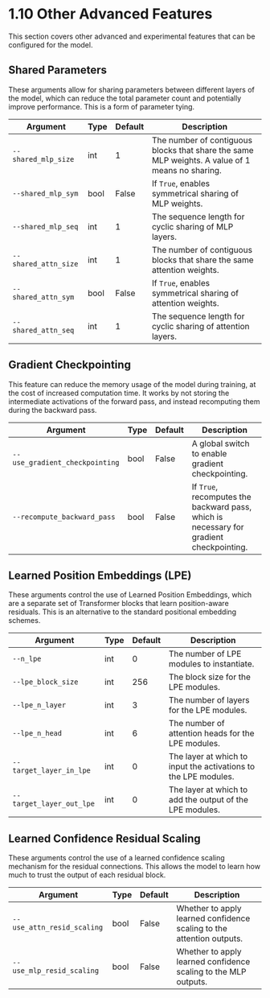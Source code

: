 # 1.10 Other Advanced Features

This section covers other advanced and experimental features that can be configured for the model.

## Shared Parameters

These arguments allow for sharing parameters between different layers of the model, which can reduce the total parameter count and potentially improve performance. This is a form of parameter tying.

| Argument | Type | Default | Description |
|---|---|---|---|
| `--shared_mlp_size` | int | 1 | The number of contiguous blocks that share the same MLP weights. A value of 1 means no sharing. |
| `--shared_mlp_sym` | bool | False | If `True`, enables symmetrical sharing of MLP weights. |
| `--shared_mlp_seq` | int | 1 | The sequence length for cyclic sharing of MLP layers. |
| `--shared_attn_size` | int | 1 | The number of contiguous blocks that share the same attention weights. |
| `--shared_attn_sym` | bool | False | If `True`, enables symmetrical sharing of attention weights. |
| `--shared_attn_seq` | int | 1 | The sequence length for cyclic sharing of attention layers. |

## Gradient Checkpointing

This feature can reduce the memory usage of the model during training, at the cost of increased computation time. It works by not storing the intermediate activations of the forward pass, and instead recomputing them during the backward pass.

| Argument | Type | Default | Description |
|---|---|---|---|
| `--use_gradient_checkpointing` | bool | False | A global switch to enable gradient checkpointing. |
| `--recompute_backward_pass` | bool | False | If `True`, recomputes the backward pass, which is necessary for gradient checkpointing. |

## Learned Position Embeddings (LPE)

These arguments control the use of Learned Position Embeddings, which are a separate set of Transformer blocks that learn position-aware residuals. This is an alternative to the standard positional embedding schemes.

| Argument | Type | Default | Description |
|---|---|---|---|
| `--n_lpe` | int | 0 | The number of LPE modules to instantiate. |
| `--lpe_block_size` | int | 256 | The block size for the LPE modules. |
| `--lpe_n_layer` | int | 3 | The number of layers for the LPE modules. |
| `--lpe_n_head` | int | 6 | The number of attention heads for the LPE modules. |
| `--target_layer_in_lpe` | int | 0 | The layer at which to input the activations to the LPE modules. |
| `--target_layer_out_lpe` | int | 0 | The layer at which to add the output of the LPE modules. |

## Learned Confidence Residual Scaling

These arguments control the use of a learned confidence scaling mechanism for the residual connections. This allows the model to learn how much to trust the output of each residual block.

| Argument | Type | Default | Description |
|---|---|---|---|
| `--use_attn_resid_scaling` | bool | False | Whether to apply learned confidence scaling to the attention outputs. |
| `--use_mlp_resid_scaling` | bool | False | Whether to apply learned confidence scaling to the MLP outputs. |